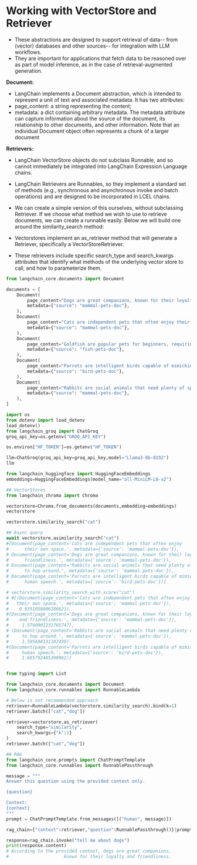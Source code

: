 # Working with VectorStore and Retriever

* These abstractions are designed to support retrieval of data-- from (vector) databases and other sources-- for integration with LLM workflows.&#x20;
* They are important for applications that fetch data to be reasoned over as part of model inference, as in the case of retrieval-augmented generation.

**Document:**

* LangChain implements a Document abstraction, which is intended to represent a unit of text and associated metadata. It has two attributes:
* page\_content: a string representing the content;
* metadata: a dict containing arbitrary metadata. The metadata attribute can capture information about the source of the document, its relationship to other documents, and other information. Note that an individual Document object often represents a chunk of a larger document

**Retrievers:**

* LangChain VectorStore objects do not subclass Runnable, and so cannot immediately be integrated into LangChain Expression Language chains.
* LangChain Retrievers are Runnables, so they implement a standard set of methods (e.g., synchronous and asynchronous invoke and batch operations) and are designed to be incorporated in LCEL chains.
* We can create a simple version of this ourselves, without subclassing Retriever. If we choose what method we wish to use to retrieve documents, we can create a runnable easily. Below we will build one around the similarity\_search method:



* Vectorstores implement an as\_retriever method that will generate a Retriever, specifically a VectorStoreRetriever.&#x20;
* These retrievers include specific search\_type and search\_kwargs attributes that identify what methods of the underlying vector store to call, and how to parameterize them.&#x20;

```python
from langchain_core.documents import Document

documents = [
    Document(
        page_content="Dogs are great companions, known for their loyalty and friendliness.",
        metadata={"source": "mammal-pets-doc"},
    ),
    Document(
        page_content="Cats are independent pets that often enjoy their own space.",
        metadata={"source": "mammal-pets-doc"},
    ),
    Document(
        page_content="Goldfish are popular pets for beginners, requiring relatively simple care.",
        metadata={"source": "fish-pets-doc"},
    ),
    Document(
        page_content="Parrots are intelligent birds capable of mimicking human speech.",
        metadata={"source": "bird-pets-doc"},
    ),
    Document(
        page_content="Rabbits are social animals that need plenty of space to hop around.",
        metadata={"source": "mammal-pets-doc"},
    ),
]

import os
from dotenv import load_dotenv
load_dotenv()
from langchain_groq import ChatGroq
groq_api_key=os.getenv("GROQ_API_KEY")

os.environ["HF_TOKEN"]=os.getenv("HF_TOKEN")

llm=ChatGroq(groq_api_key=groq_api_key,model="Llama3-8b-8192")
llm

from langchain_huggingface import HuggingFaceEmbeddings
embeddings=HuggingFaceEmbeddings(model_name="all-MiniLM-L6-v2")

## VectorStores
from langchain_chroma import Chroma

vectorstore=Chroma.from_documents(documents,embedding=embeddings)
vectorstore

vectorstore.similarity_search("cat")

## Async query
await vectorstore.asimilarity_search("cat")
#[Document(page_content='Cats are independent pets that often enjoy 
#      their own space.', metadata={'source': 'mammal-pets-doc'}),
# Document(page_content='Dogs are great companions, known for their loyalty and 
#      friendliness.', metadata={'source': 'mammal-pets-doc'}),
# Document(page_content='Rabbits are social animals that need plenty of space 
#      to hop around.', metadata={'source': 'mammal-pets-doc'}),
# Document(page_content='Parrots are intelligent birds capable of mimicking 
#      human speech.', metadata={'source': 'bird-pets-doc'})]

# vectorstore.similarity_search_with_score("cat")
# #[(Document(page_content='Cats are independent pets that often enjoy 
#   their own space.', metadata={'source': 'mammal-pets-doc'}),
#    0.9351058006286621),
#(Document(page_content='Dogs are great companions, known for their loyalty
#    and friendliness.', metadata={'source': 'mammal-pets-doc'}),
#     1.5740901231765747),
# (Document(page_content='Rabbits are social animals that need plenty of space 
#     to hop around.', metadata={'source': 'mammal-pets-doc'}),
#     1.595690131187439),
#(Document(page_content='Parrots are intelligent birds capable of mimicking 
#     human speech.', metadata={'source': 'bird-pets-doc'}),
#     1.665792465209961)]


from typing import List

from langchain_core.documents import Document
from langchain_core.runnables import RunnableLambda

# Below is not recommended approach
retriever=RunnableLambda(vectorstore.similarity_search).bind(k=1)
retriever.batch(["cat","dog"])

retriever=vectorstore.as_retriever(
    search_type="similarity",
    search_kwargs={"k":1}
)
retriever.batch(["cat","dog"])

## RAG
from langchain_core.prompts import ChatPromptTemplate
from langchain_core.runnables import RunnablePassthrough

message = """
Answer this question using the provided context only.

{question}

Context:
{context}
"""
prompt = ChatPromptTemplate.from_messages([("human", message)])

rag_chain={"context":retriever,"question":RunnablePassthrough()}|prompt|llm

response=rag_chain.invoke("tell me about dogs")
print(response.content)
# According to the provided context, dogs are great companions, 
#                     known for their loyalty and friendliness.
```
